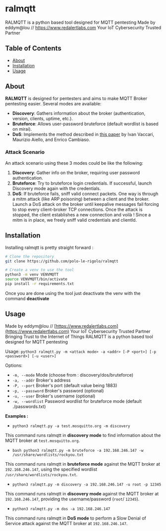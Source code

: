 # ralmqtt
RALMQTT is a python based tool designed for MQTT pentesting
Made by eddym@lou // https://www.redalertlabs.com
Your IoT Cybersecurity Trusted Partner

## Table of Contents

- [About](#about)
- [Installation](#installation)
- [Usage](#usage)


## About
**RALMQTT** is designed for pentesters and aims to make MQTT Broker pentesting easier. Several modes are available:

- **Discovery**: Gathers information about the broker (authentication, version, clients, uptime, etc.).
- **Bruteforce**: Allows user-password bruteforce (default wordlist is based on mirai).
- **DoS**: Implements the method described in [this paper](https://www.mdpi.com/1424-8220/20/10/2932) by Ivan Vaccari, Maurizio Aiello, and Enrico Cambiaso.

### Attack Scenario
An attack scenario using these 3 modes could be like the following:

1. **Discovery**: Gather info on the broker, requiring user password authentication.
2. **Bruteforce**: Try to bruteforce login credentials. If successful, launch Discovery mode again with the credentials.
3. **DoS**: If bruteforce fails, sniff valid connect packets. One way is through a mitm attack (like ARP poisoning) between a client and the broker. Launch a DoS attack on the broker until keepalive messages fail forcing to stop every client-broker TCP connections. Once the attack is stopped, the client establishes a new connection and voilà ! Since a mitm is in place, we freely sniff valid credentials and clientId. 

## Installation

Installing ralmqtt is pretty straight forward : 

```bash
# Clone the repository
git clone https://github.com/polo-le-rigolo/ralmqtt

# Create a venv to use the tool
python3 -m venv VENVMQTT
source VENVMQTT/bin/activate
pip install -r requirements.txt
```
Once you are done using the tool just deactivate the venv with the command **deactivate**

## Usage

Made by eddym@lou // [https://www.redalertlabs.com](https://www.redalertlabs.com)
Your IoT Cybersecurity Trusted Partner
Bringing Trust to the Internet of Things
RALMQTT is a python based tool designed for MQTT pentesting

Usage: `python3 ralmqtt.py -m <attack mode> -a <addr> [-P <port>] [-p <password>] [-u <user>]`

Options:
- `-m, --mode`       Mode (choose from : discovery/dos/bruteforce)
- `-a, --addr`       Broker's address
- `-P, --port`       Broker's port (default value being 1883)
- `-p, --password`   Broker's password (optional)
- `-u, --user`       Broker's username (optional)
- `-w, --wordlist`   Password wordlist for bruteforce mode (default ./passwords.txt)

**Examples :**

- `python3 ralmqtt.py -a test.mosquitto.org -m discovery` 

This command runs ralmqtt in **discovery mode** to find information about the MQTT broker at `test.mosquitto.org`.

- `bash python3 ralmqtt.py -m bruteforce -a 192.168.246.147 -w /usr/share/wordlists/rockyou.txt`

This command runs ralmqtt in **bruteforce mode** against the MQTT broker at `192.168.246.147`, using the specified wordlist `/usr/share/wordlists/rockyou.txt`.

- `python3 ralmqtt.py -m discovery -a 192.168.246.147 -u root -p 12345`

This command runs ralmqtt in **discovery mode** against the MQTT broker at `192.168.246.147`, providing the username/password (`root`/ `12345`).

- `python3 ralmqtt.py -m dos -a 192.168.246.147`

This command runs ralmqtt in **DoS mode** to perform a Slow Denial of Service attack against the MQTT broker at `192.168.246.147`.
